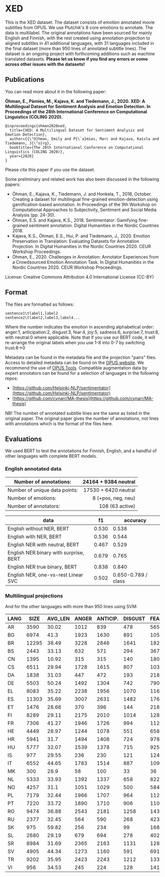 # XED
This is the XED dataset. 
The dataset consists of emotion annotated movie subtitles from OPUS. We use Plutchik's 8 core emotions to annotate. The data is multilabel. The original annotations have been sourced for mainly English and Finnish, with the rest created using annotation projection to aligned subtitles in 41 additional languages, with 31 languages included in the final dataset (more than 950 lines of annotated subtitle lines). The dataset is an ongoing project with forthcoming additions such as machine translated datasets. **Please let us know if you find any errors or come across other issues with the datasets!**

## Publications
You can read more about it in the following paper:

**Öhman, E., Pàmies, M., Kajava, K. and Tiedemann, J., 2020. XED: A Multilingual Dataset for Sentiment Analysis and Emotion Detection. In Proceedings of the 28th International Conference on Computational Linguistics (COLING 2020).**
```
@inproceedings{ohman2020xed,
  title={XED: A Multilingual Dataset for Sentiment Analysis and Emotion Detection},
  author={{\"O}hman, Emily and P{\`a}mies, Marc and Kajava, Kaisla and Tiedemann, J{\"o}rg},
  booktitle={The 28th International Conference on Computational Linguistics (COLING 2020)},
  year={2020}
}
```

Please cite this paper if you use the dataset.

Some preliminary and related work has also been discussed in the following papers:

* Öhman, E., Kajava, K., Tiedemann, J. and Honkela, T., 2018, October. Creating a dataset for multilingual fine-grained emotion-detection using gamification-based annotation. In Proceedings of the 9th Workshop on Computational Approaches to Subjectivity, Sentiment and Social Media Analysis (pp. 24-30).
* Öhman, E.S. and Kajava, K.S., 2018. Sentimentator: Gamifying fine-grained sentiment annotation. Digital Humanities in the Nordic Countries 2018.
* Kajava, K.S., Öhman, E.S., Hui, P. and Tiedemann, J., 2020. Emotion Preservation in Translation: Evaluating Datasets for Annotation Projection. In Digital Humanities in the Nordic Countries 2020. CEUR Workshop Proceedings.
* Öhman, E., 2020. Challenges in Annotation: Annotator Experiences from a Crowdsourced Emotion Annotation Task. In Digital Humanities in the Nordic Countries 2020. CEUR Workshop Proceedings.

License: Creative Commons Attribution 4.0 International License (CC-BY)

## Format
The files are formatted as follows:
```
sentence1\tlabel1,label2
sentence2\tlabel2,label3,label4...
```
Where the number indicates the emotion in ascending alphabetical order: anger:1, anticipation:2, disgust:3, fear:4, joy:5, sadness:6, surprise:7, trust:8, with neutral:0 where applicable. Note that if you use our BERT code, it will re-arrange the original labels when you use 1-8 into 0-7 by switching trust:8->0

Metadata can be found in the metadata file and the projection "pairs" files. Access to detailed metadata can be found on the [OPUS website](http://opus.nlpl.eu/OpenSubtitles-v2018.php). We recommend the use of [OPUS Tools](https://github.com/Helsinki-NLP/OpusTools).
Compatible augmentation data by expert annotators can be found for a selection of languages in the following repos:
* [https://github.com/Helsinki-NLP/sentimentator](https://github.com/Helsinki-NLP/sentimentator)
* [https://github.com/cynarr/MA-thesis](https://github.com/cynarr/MA-thesis)

NB! The number of annotated subtitle lines are the same as listed in the original paper. The original paper gives the number of annotations, not lines with annotations which is the format of the files here. 
## Evaluations
We used BERT to test the annotations for Finnish, English, and a handful of other languages with complete BERT models.

### English annotated data
| Number of annotations:        | 24164 + 9384 neutral |
|-------------------------------|---------------------:|
| Number of unique data points: | 17530 + 6420 neutral |
| Number of emotions:           |   8 (+pos, neg, neu) |
| Number of annotators:         |      108 (63 active) |


| data                                   | f1    | accuracy            |
|----------------------------------------|-------|---------------------|
| English without NER, BERT              | 0.530 | 0.538               |
| English with NER, BERT                 | 0.536 | 0.544               |
| English NER with neutral, BERT         | 0.467 | 0.529               |
| English NER binary with surprise, BERT | 0.679 | 0.765               |
| English NER true binary, BERT          | 0.838 | 0.840               |
| English NER, one-vs-rest Linear SVC    | 0.502 | 0.650-0.789 / class |

### Multilingual projections

And for the other languages with more than 950 lines using SVM:

| LANG | SIZE  | AVG_LEN | ANGER | ANTICIP. | DISGUST | FEAR | JOY  | SADNESS | SURPRISE | TRUST | 1label | 2labels | 3labels | 4+labels | F1_SVM |
|------|-------|---------|-------|----------|---------|------|------|---------|----------|-------|--------|---------|---------|----------|--------|
| AR   | 3590  | 30.02   | 1012  | 839      | 478     | 565  | 561  | 536     | 615      | 589   | 65.01  | 26.94%  | 6.74%   | 1.31%    | 0.5729 |
| BG   | 6974  | 41.3    | 1923  | 1630     | 891     | 1051 | 1174 | 1112    | 1166     | 1239  | 64.01  | 27.89%  | 6.62%   | 1.48%    | 0.6069 |
| BR   | 12295 | 38.49   | 3228  | 2846     | 1641    | 1821 | 2128 | 2025    | 2121     | 2098  | 64.69  | 27.02%  | 6.66%   | 1.63%    | 0.6726 |
| BS   | 2443  | 33.13   | 632   | 571      | 294     | 367  | 428  | 394     | 397      | 399   | 65.98  | 26.65%  | 6.47%   | 0.9%     | 0.5854 |
| CN   | 1395  | 10.92   | 315   | 315      | 140     | 180  | 288  | 221     | 242      | 266   | 66.31  | 27.46%  | 5.16%   | 1.08%    | 0.5004 |
| CS   | 6511  | 29.94   | 1728  | 1615     | 807     | 1035 | 1045 | 1011    | 1110     | 1091  | 64.64  | 27.42%  | 6.63%   | 1.31%    | 0.6263 |
| DA   | 1838  | 31.03   | 447   | 472      | 193     | 218  | 350  | 282     | 294      | 351   | 66.59  | 26.17%  | 6.2%    | 1.03%    | 0.5989 |
| DE   | 5503  | 50.24   | 1492  | 1304     | 742     | 790  | 938  | 889     | 905      | 904   | 64.96  | 27.11%  | 6.6%    | 1.33%    | 0.6059 |
| EL   | 8083  | 35.22   | 2238  | 1956     | 1070    | 1162 | 1369 | 1273    | 1345     | 1367  | 64.25  | 27.58%  | 6.73%   | 1.45%    | 0.6192 |
| ES   | 11303 | 35.69   | 3007  | 2631     | 1482    | 1765 | 1902 | 1810    | 1959     | 1924  | 64.52  | 27.22%  | 6.59%   | 1.66%    | 0.676  |
| ET   | 1476  | 28.66   | 370   | 396      | 144     | 218  | 280  | 210     | 222      | 255   | 65.58  | 27.57%  | 6.17%   | 0.68%    | 0.5449 |
| FI   | 8289  | 29.11   | 2175  | 2010     | 1014    | 1281 | 1503 | 1243    | 1383     | 1447  | 64.3   | 27.8%   | 6.38%   | 1.52%    | 0.5859 |
| FR   | 7306  | 41.27   | 1946  | 1726     | 994     | 1127 | 1256 | 1200    | 1198     | 1259  | 63.63  | 28.02%  | 6.86%   | 1.49%    | 0.6257 |
| HE   | 4449  | 28.97   | 1244  | 1078     | 551     | 658  | 791  | 681     | 754      | 783   | 63.34  | 28.37%  | 6.74%   | 1.55%    | 0.598  |
| HR   | 5941  | 31.7    | 1494  | 1408     | 724     | 978  | 1029 | 947     | 991      | 1052  | 64.13  | 28.24%  | 6.26%   | 1.36%    | 0.6503 |
| HU   | 5777  | 32.07   | 1539  | 1378     | 715     | 925  | 937  | 899     | 989      | 1028  | 64.19  | 27.77%  | 6.63%   | 1.42%    | 0.5978 |
| IS   | 977   | 29.55   | 236   | 230      | 121     | 124  | 175  | 168     | 134      | 180   | 66.84  | 27.12%  | 5.32%   | 0.72%    | 0.5416 |
| IT   | 6552  | 44.65   | 1783  | 1514     | 887     | 1092 | 1011 | 1122    | 1065     | 1104  | 63.58  | 28.4%   | 6.59%   | 1.42%    | 0.6907 |
| MK   | 300   | 28.9    | 58    | 100      | 33      | 36   | 61   | 53      | 64       | 52    | 58.67  | 31.0%   | 9.67%   | 0.67%    | 0.4961 |
| NL   | 5333  | 33.93   | 1392  | 1337     | 658     | 822  | 878  | 857     | 942      | 927   | 64.22  | 27.21%  | 6.86%   | 1.71%    | 0.614  |
| NO   | 4257  | 31.1    | 1051  | 1029     | 500     | 584  | 822  | 678     | 731      | 712   | 65.09  | 27.93%  | 5.68%   | 1.29%    | 0.5771 |
| PL   | 7179  | 32.44   | 1966  | 1707     | 964     | 1121 | 1206 | 1119    | 1199     | 1220  | 64.03  | 27.72%  | 6.69%   | 1.56%    | 0.6233 |
| PT   | 7220  | 33.72   | 1890  | 1710     | 906     | 1101 | 1260 | 1210    | 1234     | 1257  | 63.85  | 27.87%  | 6.86%   | 1.43%    | 0.6203 |
| RO   | 9474  | 36.88   | 2543  | 2181     | 1258    | 1433 | 1563 | 1568    | 1579     | 1608  | 64.9   | 27.07%  | 6.58%   | 1.45%    | 0.6387 |
| RU   | 2377  | 32.45   | 564   | 590      | 268     | 423  | 376  | 395     | 416      | 405   | 64.7   | 27.6%   | 6.6%    | 1.09%    | 0.5976 |
| SK   | 975   | 59.82   | 256   | 234      | 99      | 168  | 168  | 153     | 152      | 159   | 65.44  | 28.0%   | 5.54%   | 1.03%    | 0.5305 |
| SL   | 2680  | 29.19   | 679   | 694      | 278     | 402  | 456  | 416     | 481      | 419   | 65.52  | 27.61%  | 5.6%    | 1.27%    | 0.6015 |
| SR   | 8984  | 31.69   | 2365  | 2163     | 1131    | 1282 | 1652 | 1399    | 1519     | 1565  | 64.3   | 27.58%  | 6.72%   | 1.39%    | 0.6566 |
| SV   | 4905  | 44.34   | 1273  | 1160     | 591     | 691  | 815  | 831     | 866      | 827   | 65.3   | 27.01%  | 6.48%   | 1.2%     | 0.6218 |
| TR   | 9202  | 35.95   | 2423  | 2243     | 1212    | 1339 | 1610 | 1469    | 1589     | 1628  | 63.64  | 28.03%  | 6.71%   | 1.63%    | 0.608  |
| VI   | 956   | 34.53   | 245   | 224      | 128     | 141  | 187  | 150     | 144      | 178   | 63.28  | 28.56%  | 7.11%   | 1.05%    | 0.5594 |


